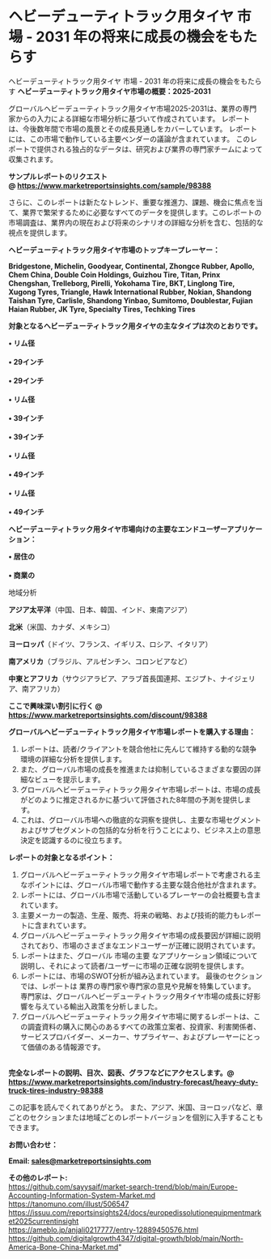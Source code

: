 # ヘビーデューティトラック用タイヤ 市場 - 2031 年の将来に成長の機会をもたらす
ヘビーデューティトラック用タイヤ 市場 - 2031 年の将来に成長の機会をもたらす
<strong><b>ヘビーデューティトラック用タイヤ市場の概要：2025-2031</b></strong>

グローバルヘビーデューティトラック用タイヤ市場2025-2031は、業界の専門家からの入力による詳細な市場分析に基づいて作成されています。 レポートは、今後数年間で市場の風景とその成長見通しをカバーしています。 レポートには、この市場で動作している主要ベンダーの議論が含まれています。 このレポートで提供される独占的なデータは、研究および業界の専門家チームによって収集されます。

<strong>サンプルレポートのリクエスト @ <a href=https://www.marketreportsinsights.com/sample/98388>https://www.marketreportsinsights.com/sample/98388</a></strong>

さらに、このレポートは新たなトレンド、重要な推進力、課題、機会に焦点を当て、業界で繁栄するために必要なすべてのデータを提供します。このレポートの市場調査は、業界内の現在および将来のシナリオの詳細な分析を含む、包括的な視点を提供します。

<strong>ヘビーデューティトラック用タイヤ市場のトップキープレーヤー：</strong>

<strong>Bridgestone, Michelin, Goodyear, Continental, Zhongce Rubber, Apollo, Chem China, Double Coin Holdings, Guizhou Tire, Titan, Prinx Chengshan, Trelleborg, Pirelli, Yokohama Tire, BKT, Linglong Tire, Xugong Tyres, Triangle, Hawk International Rubber, Nokian, Shandong Taishan Tyre, Carlisle, Shandong Yinbao, Sumitomo, Doublestar, Fujian Haian Rubber, JK Tyre, Specialty Tires, Techking Tires</strong>

<strong><b>対象となるヘビーデューティトラック用タイヤの主なタイプは次のとおりです。</b></strong>

<strong>• リム径<br><br>• 29インチ<br><br>• 29インチ<br><br>• リム径<br><br>• 39インチ<br><br>• 39インチ<br><br>• リム径<br><br>• 49インチ<br><br>• リム径<br><br>• 49インチ</strong>

<strong><b>ヘビーデューティトラック用タイヤ市場向けの主要なエンドユーザーアプリケーション：</b></strong>

<strong>• 居住の<br><br>• 商業の</strong>

 地域分析

<strong><b>アジア太平洋</b></strong>（中国、日本、韓国、インド、東南アジア）

<strong><b>北米</b></strong>（米国、カナダ、メキシコ）

<strong><b>ヨーロッパ</b></strong>（ドイツ、フランス、イギリス、ロシア、イタリア）

<strong><b>南アメリカ</b></strong>（ブラジル、アルゼンチン、コロンビアなど）

<strong><b>中東とアフリカ</b></strong>（サウジアラビア、アラブ首長国連邦、エジプト、ナイジェリア、南アフリカ）

<strong>ここで興味深い割引に行く @ <a href=https://www.marketreportsinsights.com/discount/98388>https://www.marketreportsinsights.com/discount/98388</a></strong>

<strong><b>グローバルヘビーデューティトラック用タイヤ市場レポートを購入する理由：</b></strong>
<ol>
  <li>レポートは、読者/クライアントを競合他社に先んじて維持する動的な競争環境の詳細な分析を提供します。</li>
  <li>また、グローバル市場の成長を推進または抑制しているさまざまな要因の詳細なビューを提示します。</li>
  <li>グローバルヘビーデューティトラック用タイヤ市場レポートは、市場の成長がどのように推定されるかに基づいて評価された8年間の予測を提供します。</li>
  <li>これは、グローバル市場への徹底的な洞察を提供し、主要な市場セグメントおよびサブセグメントの包括的な分析を行うことにより、ビジネス上の意思決定を認識するのに役立ちます。</li>
</ol>
<strong><b>レポートの対象となるポイント：</b></strong>
<ol>
  <li>グローバルヘビーデューティトラック用タイヤ市場レポートで考慮される主なポイントには、グローバル市場で動作する主要な競合他社が含まれます。</li>
  <li>レポートには、グローバル市場で活動しているプレーヤーの会社概要も含まれています。</li>
  <li>主要メーカーの製造、生産、販売、将来の戦略、および技術的能力もレポートに含まれています。</li>
  <li>グローバルヘビーデューティトラック用タイヤ市場の成長要因が詳細に説明されており、市場のさまざまなエンドユーザーが正確に説明されています。</li>
  <li>レポートはまた、グローバル 市場の主要 なアプリケーション領域について説明し、それによって読者/ユーザーに市場の正確な説明を提供します。</li>
  <li>レポートには、市場のSWOT分析が組み込まれています。 最後のセクションでは、レポートは 業界の専門家や専門家の意見や見解を特集しています。 専門家は、グローバルヘビーデューティトラック用タイヤ市場の成長に好影響を与えている輸出入政策を分析しました。</li>
  <li>グローバルヘビーデューティトラック用タイヤ市場に関するレポートは、この調査資料の購入に関心のあるすべての政策立案者、投資家、利害関係者、サービスプロバイダー、メーカー、サプライヤー、およびプレーヤーにとって価値のある情報源です。</li>
</ol><br>
<strong>完全なレポートの説明、目次、図表、グラフなどにアクセスします。@ <a href=https://www.marketreportsinsights.com/industry-forecast/heavy-duty-truck-tires-industry-98388>https://www.marketreportsinsights.com/industry-forecast/heavy-duty-truck-tires-industry-98388</a></strong>

この記事を読んでくれてありがとう。 また、アジア、米国、ヨーロッパなど、章ごとのセクションまたは地域ごとのレポートバージョンを個別に入手することもできます。

<strong><b>お問い合わせ：</b></strong>

<strong>Email: </strong><a href=mailto:sales@marketreportsinsights.com><strong>sales@marketreportsinsights.com</strong></a>

<strong>その他のレポート:</strong>
<br>
<a href=https://github.com/sayysaif/market-search-trend/blob/main/Europe-Accounting-Information-System-Market.md>https://github.com/sayysaif/market-search-trend/blob/main/Europe-Accounting-Information-System-Market.md</a>
<br>
<a href=https://tanomuno.com/illust/506547>https://tanomuno.com/illust/506547</a>
<br>
<a href=https://issuu.com/reportsinsights24/docs/europedissolutionequipmentmarket2025currentinsight>https://issuu.com/reportsinsights24/docs/europedissolutionequipmentmarket2025currentinsight</a>
<br>
<a href=https://ameblo.jp/anjali0217777/entry-12889450576.html>https://ameblo.jp/anjali0217777/entry-12889450576.html</a>
<br>
<a href=https://github.com/digitalgrowth4347/digital-growth/blob/main/North-America-Bone-China-Market.md>https://github.com/digitalgrowth4347/digital-growth/blob/main/North-America-Bone-China-Market.md</a>"
